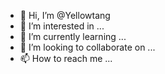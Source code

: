 - 👋 Hi, I’m @Yellowtang
- 👀 I’m interested in ...
- 🌱 I’m currently learning ...
- 💞️ I’m looking to collaborate on ...
- 📫 How to reach me ...

<!---
Yellowtang/Yellowtang is a ✨ special ✨ repository because its `README.md` (this file) appears on your GitHub profile.
You can click the Preview link to take a look at your changes.
--->
